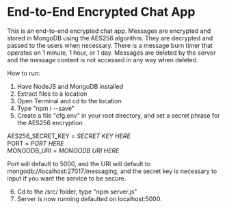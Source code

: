 # End-to-End Encrypted Chat App
This is an end-to-end encrypted chat app. Messages are encrypted and stored in MongoDB using the AES256 algorithm. They are decrypted and passed to the users when necessary. There is a message burn timer that operates on 1 minute, 1 hour, or 1 day. Messages are deleted by the server and the message content is not accessed in any way when deleted. 

How to run:
1. Have NodeJS and MongoDB installed
2. Extract files to a location
3. Open Terminal and cd to the location
4. Type "npm i --save"
5. Create a file "cfg.env" in your root directory, and set a secret phrase for the AES256 encryption


AES256_SECRET_KEY = *SECRET KEY HERE*  
PORT = *PORT HERE*  
MONGODB_URI = *MONGODB URI HERE*

Port will default to 5000, and the URI will default to mongodb://localhost:27017/messaging, and the secret key is necessary to input if you want the service to be secure.

6. Cd to the /src/ folder, type "npm server.js"
7. Server is now running defaulted on localhost:5000.
